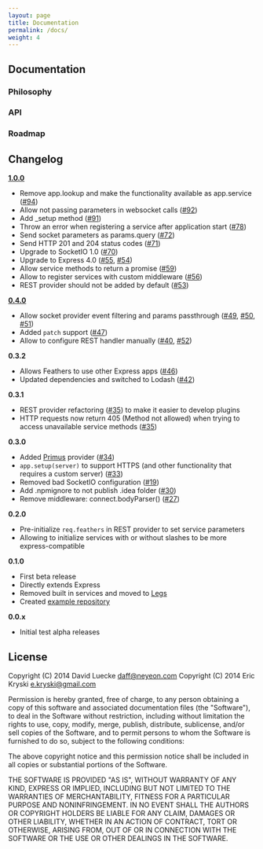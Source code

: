 ```yaml
---
layout: page
title: Documentation
permalink: /docs/
weight: 4
---
```


## Documentation

### Philosophy

### API

### Roadmap

## Changelog

__[1.0.0](https://github.com/feathersjs/feathers/issues?q=milestone%3A1.0.0)__

- Remove app.lookup and make the functionality available as app.service ([#94](https://github.com/feathersjs/feathers/pull/94))
- Allow not passing parameters in websocket calls ([#92](https://github.com/feathersjs/feathers/pull/91))
- Add _setup method ([#91](https://github.com/feathersjs/feathers/pull/91))
- Throw an error when registering a service after application start ([#78](https://github.com/feathersjs/feathers/pull/78))
- Send socket parameters as params.query ([#72](https://github.com/feathersjs/feathers/pull/72))
- Send HTTP 201 and 204 status codes ([#71](https://github.com/feathersjs/feathers/pull/71))
- Upgrade to SocketIO 1.0 ([#70](https://github.com/feathersjs/feathers/pull/70))
- Upgrade to Express 4.0 ([#55](https://github.com/feathersjs/feathers/pull/55), [#54](https://github.com/feathersjs/feathers/issues/54))
- Allow service methods to return a promise ([#59](https://github.com/feathersjs/feathers/pull/59))
- Allow to register services with custom middleware ([#56](https://github.com/feathersjs/feathers/pull/56))
- REST provider should not be added by default ([#53](https://github.com/feathersjs/feathers/issues/53))

__[0.4.0](https://github.com/feathersjs/feathers/issues?q=milestone%3A0.4.0)__

- Allow socket provider event filtering and params passthrough ([#49](https://github.com/feathersjs/feathers/pull/49), [#50](https://github.com/feathersjs/feathers/pull/50), [#51](https://github.com/feathersjs/feathers/pull/51))
- Added `patch` support ([#47](https://github.com/feathersjs/feathers/pull/47))
- Allow to configure REST handler manually ([#40](https://github.com/feathersjs/feathers/issues/40), [#52](https://github.com/feathersjs/feathers/pull/52))


__0.3.2__

- Allows Feathers to use other Express apps ([#46](https://github.com/feathersjs/feathers/pull/46))
- Updated dependencies and switched to Lodash ([#42](https://github.com/feathersjs/feathers/pull/42))

__0.3.1__

- REST provider refactoring ([#35](https://github.com/feathersjs/feathers/pull/35)) to make it easier to develop plugins
- HTTP requests now return 405 (Method not allowed) when trying to access unavailable service methods ([#35](https://github.com/feathersjs/feathers/pull/35))

__0.3.0__

- Added [Primus](https://github.com/primus/primus) provider ([#34](https://github.com/feathersjs/feathers/pull/34))
- `app.setup(server)` to support HTTPS (and other functionality that requires a custom server) ([#33](https://github.com/feathersjs/feathers/pull/33))
- Removed bad SocketIO configuration ([#19](https://github.com/feathersjs/feathers/issues/19))
- Add .npmignore to not publish .idea folder ([#30](https://github.com/feathersjs/feathers/issues/30))
- Remove middleware: connect.bodyParser() ([#27](https://github.com/feathersjs/feathers/pull/27))

__0.2.0__

- Pre-initialize `req.feathers` in REST provider to set service parameters
- Allowing to initialize services with or without slashes to be more express-compatible

__0.1.0__

- First beta release
- Directly extends Express
- Removed built in services and moved to [Legs](https://github.com/feathersjs/legs)
- Created [example repository](https://github.com/feathersjs/examples)

__0.0.x__

- Initial test alpha releases

## License

Copyright (C) 2014 David Luecke daff@neyeon.com
Copyright (C) 2014 Eric Kryski e.kryski@gmail.com

Permission is hereby granted, free of charge, to any person obtaining a copy of this software and associated documentation files (the "Software"), to deal in the Software without restriction, including without limitation the rights to use, copy, modify, merge, publish, distribute, sublicense, and/or sell copies of the Software, and to permit persons to whom the Software is furnished to do so, subject to the following conditions:

The above copyright notice and this permission notice shall be included in all copies or substantial portions of the Software.

THE SOFTWARE IS PROVIDED "AS IS", WITHOUT WARRANTY OF ANY KIND, EXPRESS OR IMPLIED, INCLUDING BUT NOT LIMITED TO THE WARRANTIES OF MERCHANTABILITY, FITNESS FOR A PARTICULAR PURPOSE AND NONINFRINGEMENT. IN NO EVENT SHALL THE AUTHORS OR COPYRIGHT HOLDERS BE LIABLE FOR ANY CLAIM, DAMAGES OR OTHER LIABILITY, WHETHER IN AN ACTION OF CONTRACT, TORT OR OTHERWISE, ARISING FROM, OUT OF OR IN CONNECTION WITH THE SOFTWARE OR THE USE OR OTHER DEALINGS IN THE SOFTWARE.
